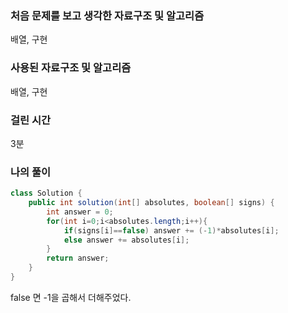 ### 처음 문제를 보고 생각한 자료구조 및 알고리즘

배열, 구현

### 사용된 자료구조 및 알고리즘

배열, 구현

### 걸린 시간

3분

### 나의 풀이

```java
class Solution {
    public int solution(int[] absolutes, boolean[] signs) {
        int answer = 0;
        for(int i=0;i<absolutes.length;i++){
            if(signs[i]==false) answer += (-1)*absolutes[i];
            else answer += absolutes[i];
        }
        return answer;
    }
}
```

false 면 -1을 곱해서 더해주었다.